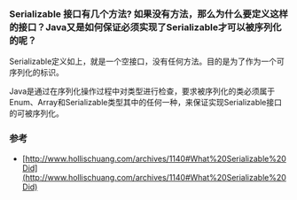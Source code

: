 ### Serializable 接口有几个方法? 如果没有方法，那么为什么要定义这样的接口？Java又是如何保证必须实现了Serializable才可以被序列化的呢？

Serializable定义如上，就是一个空接口，没有任何方法。目的是为了作为一个可序列化的标识。

Java是通过在序列化操作过程中对类型进行检查，要求被序列化的类必须属于Enum、Array和Serializable类型其中的任何一种，来保证实现Serializable接口的可被序列化。

### 参考

- [http://www.hollischuang.com/archives/1140#What%20Serializable%20Did](http://www.hollischuang.com/archives/1140#What%20Serializable%20Did)
